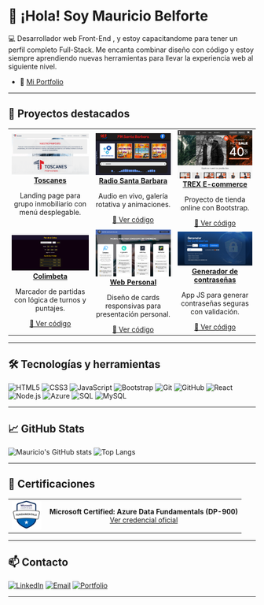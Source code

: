 # 👋 ¡Hola! Soy Mauricio Belforte

💻 Desarrollador web Front-End , y estoy capacitandome para tener un perfil completo Full-Stack. Me encanta combinar diseño con código y estoy siempre aprendiendo nuevas herramientas para llevar la experiencia web al siguiente nivel.

- 🎨 [Mi Portfolio](https://mauriciobelforte.github.io/mi-portfolio/)

---

## 🚀 Proyectos destacados

<table>
  <tr>
    <td align="center">
      <a href="https://toscanes.com.ar/" target="_blank">
        <img src="img/Web-Toscanes.png" width="220px"><br/>
        <strong>Toscanes</strong>
      </a>
      <p>Landing page para grupo inmobiliario con menú desplegable.</p>
      <!-- <a href="#">🔗 Ver código</a> -->
    </td>
    <td align="center">
      <a href="https://mauriciobelforte.github.io/radio-Santa-Barbara/" target="_blank">
        <img src="img/Web-Santa-Barbara.png" width="220px"><br/>
        <strong>Radio Santa Barbara</strong>
      </a>
      <p>Audio en vivo, galería rotativa y animaciones.</p>
      <a href="https://github.com/MauricioBelforte/radio-Santa-Barbara" target="_blank">🔗 Ver código</a>
    </td>
    <td align="center">
      <a href="https://mauriciobelforte.github.io/Proyecto-CaC-Nodejs/" target="_blank">
        <img src="img/Web-Ecommerce.png" width="220px"><br/>
        <strong>TREX E-commerce</strong>
      </a>
      <p>Proyecto de tienda online con Bootstrap.</p>
      <a href="https://github.com/MauricioBelforte/Proyecto-CaC-Nodejs" target="_blank">🔗 Ver código</a>
    </td>
  </tr>
  <tr>
    <td align="center">
      <a href="https://mauriciobelforte.github.io/proyecto-marcador-gana-sigue/" target="_blank">
        <img src="img/Web-Colimbeta.png" width="220px"><br/>
        <strong>Colimbeta</strong>
      </a>
      <p>Marcador de partidas con lógica de turnos y puntajes.</p>
      <a href="https://github.com/MauricioBelforte/proyecto-marcador-gana-sigue" target="_blank">🔗 Ver código</a>
    </td>
    <td align="center">
      <a href="https://empleoonlinecripto.web.app/" target="_blank">
        <img src="img/Web-Cards.png" width="220px"><br/>
        <strong>Web Personal</strong>
      </a>
      <p>Diseño de cards responsivas para presentación personal.</p>
      <a href="#">🔗 Ver código</a>
    </td>
    <td align="center">
      <a href="https://mauriciobelforte.github.io/InmersionDev-Generador-de-contrasenas-Clase1/" target="_blank">
        <img src="img/Generador-De-Contra.png" width="220px"><br/>
        <strong>Generador de contraseñas</strong>
      </a>
      <p>App JS para generar contraseñas seguras con validación.</p>
      <a href="https://github.com/MauricioBelforte/InmersionDev-Generador-de-contrasenas-Clase1/tree/main" target="_blank">🔗 Ver código</a>
    </td>
  </tr>
</table>

---

## 🛠️ Tecnologías y herramientas

![HTML5](https://img.shields.io/badge/-HTML5-E34F26?style=flat&logo=html5&logoColor=white)
![CSS3](https://img.shields.io/badge/-CSS3-1572B6?style=flat&logo=css3&logoColor=white)
![JavaScript](https://img.shields.io/badge/-JavaScript-F7DF1E?style=flat&logo=javascript&logoColor=black)
![Bootstrap](https://img.shields.io/badge/-Bootstrap-7952B3?style=flat&logo=bootstrap&logoColor=white)
![Git](https://img.shields.io/badge/-Git-F05032?style=flat&logo=git&logoColor=white)
![GitHub](https://img.shields.io/badge/-GitHub-181717?style=flat&logo=github&logoColor=white)
![React](https://img.shields.io/badge/-React-61DAFB?style=flat&logo=react&logoColor=black)
![Node.js](https://img.shields.io/badge/-Node.js-339933?style=flat&logo=nodedotjs&logoColor=white)
![Azure](https://img.shields.io/badge/-Azure-0078D4?style=flat&logo=microsoft&logoColor=white)
![SQL](https://img.shields.io/badge/-SQL-4479A1?style=flat&logo=postgresql&logoColor=white)
![MySQL](https://img.shields.io/badge/-MySQL-005C84?style=flat&logo=mysql&logoColor=white)

---

## 📈 GitHub Stats

![Mauricio's GitHub stats](https://github-readme-stats.vercel.app/api?username=MauricioBelforte&show_icons=true&theme=tokyonight)
![Top Langs](https://github-readme-stats.vercel.app/api/top-langs/?username=MauricioBelforte&layout=compact&theme=tokyonight)

---

## 📜 Certificaciones


<table>
  <tr>
    <td valign="middle">
      <a href="https://learn.microsoft.com/en-us/certifications/azure-data-fundamentals/" target="_blank">
        <img src="img/microsoft-certified-fundamentals-badge.svg" width="60" alt="Azure Badge"/>
      </a>
    </td>
    <td valign="middle" style="padding-left: 10px;">
      <div style="text-align: center;">
        <strong>Microsoft Certified: Azure Data Fundamentals (DP-900)</strong><br/>
        <a href="https://learn.microsoft.com/api/credentials/share/es-es/MauricioBelforte-6606/A987B97A69A925D4?sharingId=ACB4EC30FF9E11B4" target="_blank">Ver credencial oficial</a>
      </div>
    </td>
  </tr>
</table>

---

## 📫 Contacto

[![LinkedIn](https://img.shields.io/badge/-LinkedIn-blue?style=flat&logo=linkedin&logoColor=white)](https://www.linkedin.com/in/mauriciobelforte/)
[![Email](https://img.shields.io/badge/-Email-D14836?style=flat&logo=gmail&logoColor=white)](mailto:mauriciobelforte@gmail.com)
[![Portfolio](https://img.shields.io/badge/-Portafolio-000?style=flat&logo=vercel&logoColor=white)](https://mauriciobelforte.github.io/mi-portfolio/)

---

